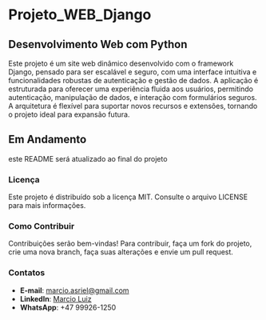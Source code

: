 # Projeto_WEB_Django


## Desenvolvimento Web com Python

Este projeto é um site web dinâmico desenvolvido com o framework Django, pensado para ser escalável e seguro, com uma interface intuitiva e funcionalidades robustas de autenticação e gestão de dados. A aplicação é estruturada para oferecer uma experiência fluida aos usuários, permitindo autenticação, manipulação de dados, e interação com formulários seguros. A arquitetura é flexível para suportar novos recursos e extensões, tornando o projeto ideal para expansão futura.



## Em Andamento

este README será atualizado ao final do projeto





### Licença
Este projeto é distribuído sob a licença MIT. Consulte o arquivo LICENSE para mais informações.

### Como Contribuir

Contribuições serão bem-vindas! Para contribuir, faça um fork do projeto, crie uma nova branch, faça suas alterações e envie um pull request.

### Contatos

- **E-mail**: marcio.asriel@gmail.com
- **LinkedIn**: [Marcio Luiz](https://www.linkedin.com/in/marcioluiz-multicloud/)
- **WhatsApp**: +47 99926-1250
